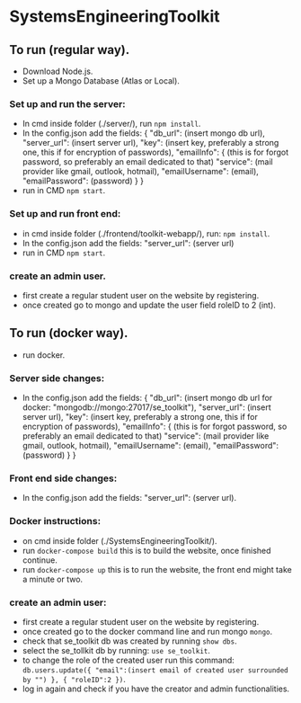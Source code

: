 # SystemsEngineeringToolkit

## To run (regular way).

- Download Node.js.
- Set up a Mongo Database (Atlas or Local).

### Set up and run the server:

- In cmd inside folder (./server/), run ```npm install```.
- In the config.json add the fields:
  {
      "db_url": (insert mongo db url),
      "server_url": (insert server url),
      "key": (insert key, preferably a strong one, this if for encryption of passwords),
      "emailInfo": { (this is for forgot password, so preferably an email dedicated to that)
          "service": (mail provider like gmail, outlook, hotmail),
          "emailUsername": (email),
          "emailPassword": (password)
      }
  }
- run in CMD ```npm start```.

### Set up and run front end:

- in cmd inside folder (./frontend/toolkit-webapp/), run: ```npm install```.
- In the config.json add the fields:
  "server_url": (server url)
- run in CMD ```npm start```.

### create an admin user.

- first create a regular student user on the website by registering.
- once created go to mongo and update the user field roleID to 2 (int).



## To run (docker way).

- run docker.

### Server side changes:

- In the config.json add the fields:
  {
      "db_url": (insert mongo db url for docker: "mongodb://mongo:27017/se_toolkit"),
      "server_url": (insert server url),
      "key": (insert key, preferably a strong one, this if for encryption of passwords),
      "emailInfo": { (this is for forgot password, so preferably an email dedicated to that)
          "service": (mail provider like gmail, outlook, hotmail),
          "emailUsername": (email),
          "emailPassword": (password)
      }
  }


### Front end side changes:
- In the config.json add the fields:
  "server_url": (server url).

### Docker instructions:

- on cmd inside folder (./SystemsEngineeringToolkit/).
- run ```docker-compose build``` this is to build the website, once finished continue.
- run ```docker-compose up``` this is to run the website, the front end might take a minute or two.

### create an admin user:

- first create a regular student user on the website by registering.
- once created go to the docker command line and run mongo ```mongo```.
- check that se_toolkit db was created by running ```show dbs```.
- select the se_tollkit db by running: ```use se_toolkit```.
- to change the role of the created user run this command:
  ```db.users.update({ "email":(insert email of created user surrounded by "") }, { "roleID":2 })```.
- log in again and check if you have the creator and admin functionalities.